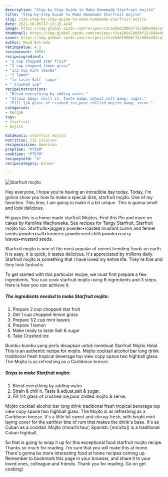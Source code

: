 ```yaml
---
description: "Step-by-Step Guide to Make Homemade Starfruit mojito"
title: "Step-by-Step Guide to Make Homemade Starfruit mojito"
slug: 2126-step-by-step-guide-to-make-homemade-starfruit-mojito
date: 2021-10-05T17:13:29.424Z
image: https://img-global.cpcdn.com/recipes/c3ca2b6d1006bf15/680x482cq70/starfruit-mojito-recipe-main-photo.jpg
thumbnail: https://img-global.cpcdn.com/recipes/c3ca2b6d1006bf15/680x482cq70/starfruit-mojito-recipe-main-photo.jpg
cover: https://img-global.cpcdn.com/recipes/c3ca2b6d1006bf15/680x482cq70/starfruit-mojito-recipe-main-photo.jpg
author: Maud Estrada
ratingvalue: 4.1
reviewcount: 10501
recipeingredient:
- "2 cup chopped star fruit"
- "1 cup chopped lemon grass"
- "1/2 cup mint leaves"
- "1 lemon"
- "to taste Salt  sugar"
- " Crushed ice"
recipeinstructions:
- "Blend everything by adding water."
- "Strain &amp; chill it. Taste &amp; adjust,salt &amp; sugar."
- "Fill 1/4 glass of crushed ice,pour chilled mojito &amp; serve."
categories:
- Recipe
tags:
- starfruit
- mojito

katakunci: starfruit mojito 
nutrition: 212 calories
recipecuisine: American
preptime: "PT26M"
cooktime: "PT57M"
recipeyield: "4"
recipecategory: Dinner

---
```



![Starfruit mojito](https://img-global.cpcdn.com/recipes/c3ca2b6d1006bf15/680x482cq70/starfruit-mojito-recipe-main-photo.jpg)

Hey everyone, I hope you're having an incredible day today. Today, I'm gonna show you how to make a special dish, starfruit mojito. One of my favorites. This time, I am going to make it a bit unique. This is gonna smell and look delicious.

Hi guys this is a home made starfruit Mojitos. Find this Pin and more on cakes by Karolina Wachowska. See recipes for Tangy Starfruit, Starfruit mojito too. Starfruits•jaggery powder•roasted mustard cumin and fennel seeds powder•salt•turmeric powder•red chilli powder•curry leaves•mustard seeds.

Starfruit mojito is one of the most popular of recent trending foods on earth. It is easy, it is quick, it tastes delicious. It's appreciated by millions daily. Starfruit mojito is something that I have loved my entire life. They're fine and they look fantastic.


To get started with this particular recipe, we must first prepare a few ingredients. You can cook starfruit mojito using 6 ingredients and 3 steps. Here is how you can achieve it.

<!--inarticleads1-->

##### The ingredients needed to make Starfruit mojito:

1. Prepare 2 cup chopped star fruit
1. Get 1 cup chopped lemon grass
1. Prepare 1/2 cup mint leaves
1. Prepare 1 lemon
1. Make ready to taste Salt &amp; sugar
1. Take  Crushed ice


Bumbu-bumbu yang perlu disiapkan untuk membuat Starfruit Mojito Halal. This is an authentic recipe for mojito. Mojito cocktail alcohol bar long drink traditional fresh tropical beverage top view copy space two highball glass. The Mojito is as refreshing as a Caribbean breeze. 

<!--inarticleads2-->

##### Steps to make Starfruit mojito:

1. Blend everything by adding water.
1. Strain &amp; chill it. Taste &amp; adjust,salt &amp; sugar.
1. Fill 1/4 glass of crushed ice,pour chilled mojito &amp; serve.


Mojito cocktail alcohol bar long drink traditional fresh tropical beverage top view copy space two highball glass. The Mojito is as refreshing as a Caribbean breeze. It&#39;s a little bit sweet and citrusy fresh, with bright mint laying cover for the earthier bite of rum that makes the drink&#39;s base. It&#39;s as Cuban as a cocktail. Mojito (/moʊˈhiːtoʊ/; Spanish: [moˈxito]) is a traditional Cuban highball. 

So that is going to wrap it up for this exceptional food starfruit mojito recipe. Thanks so much for reading. I'm sure that you will make this at home. There's gonna be more interesting food at home recipes coming up. Remember to bookmark this page in your browser, and share it to your loved ones, colleague and friends. Thank you for reading. Go on get cooking!
